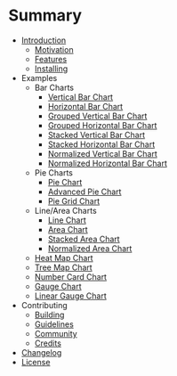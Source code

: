 # Summary

* [Introduction](README.md)
  * [Motivation](intro/motivation.md)
  * [Features](intro/features.md)
  * [Installing](intro/installing.md)
* Examples
   * Bar Charts
      * [Vertical Bar Chart](charts/bar-vertical.md)
      * [Horizontal Bar Chart](charts/bar-horizontal.md)
      * [Grouped Vertical Bar Chart](charts/bar-vertical-2d.md)
      * [Grouped Horizontal Bar Chart](charts/bar-horizontal-2d.md)
      * [Stacked Vertical Bar Chart](charts/bar-vertical-stacked.md)
      * [Stacked Horizontal Bar Chart](charts/bar-horizontal-stacked.md)
      * [Normalized Vertical Bar Chart](charts/bar-vertical-normalized.md)
      * [Normalized Horizontal Bar Chart](charts/bar-horizontal-normalized.md)
   * Pie Charts
      * [Pie Chart](charts/pie-chart.md)
      * [Advanced Pie Chart](charts/advanced-pie-chart.md)
      * [Pie Grid Chart](charts/pie-grid.md)
   * Line/Area Charts
      * [Line Chart](charts/line-chart.md)
      * [Area Chart](charts/area-chart.md)
      * [Stacked Area Chart](charts/area-chart-stacked.md)
      * [Normalized Area Chart](charts/area-chart-normalized.md)
   * [Heat Map Chart](charts/heat-map.md)
   * [Tree Map Chart](charts/tree-map.md)
   * [Number Card Chart](charts/number-card.md)
   * [Gauge Chart](charts/gauge.md)
   * [Linear Gauge Chart](charts/linear-gauge.md)
* Contributing
   * [Building](contributing/building.md)
   * [Guidelines](contributing/guidelines.md)
   * [Community](contributing/community.md)
   * [Credits](contributing/credits.md)
* [Changelog](changelog.md)
* [License](license.md)

